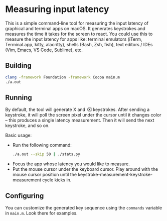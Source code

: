 # Measuring input latency

This is a simple command-line tool for measuring the input latency of graphical and terminal apps on macOS. It generates keystrokes and measures the time it takes for the screen to react. You could use this to measure the input latency for apps like: terminal emulators (iTerm, Terminal.app, kitty, alacritty), shells (Bash, Zsh, fish), text editors / IDEs (Vim, Emacs, VS Code, Sublime), etc.

## Building

``` bash
clang -framework Foundation -framework Cocoa main.m
./a.out
```

## Running

By default, the tool will generate X and ⌫ keystrokes. After sending a keystroke, it will poll the screen pixel under the cursor until it changes color – this produces a single latency measurement. Then it will send the next keystroke, and so on.

Basic usage:
- Run the following command:
  ``` bash
  ./a.out --skip 50 | ./stats.py
  ```
- Focus the app whose latency you would like to measure.
- Put the mouse cursor under the keyboard cursor. Play around with the mouse cursor position until the keystroke-measurement-keystroke-measurement cycle kicks in.

## Configuring

You can customize the generated key sequence using the `commands` variable in `main.m`. Look there for examples.

